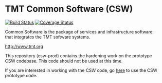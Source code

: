 TMT Common Software (CSW)
=========================

[![Build Status](https://travis-ci.org/tmtsoftware/csw-prod.svg?branch=master)](https://travis-ci.org/tmtsoftware/csw-prod)  [![Coverage Status](https://coveralls.io/repos/github/tmtsoftware/csw-prod/badge.svg?branch=master)](https://coveralls.io/github/tmtsoftware/csw-prod?branch=master)


Common Software is the package of services and infrastructure software that integrates the TMT software systems.

http://www.tmt.org

This repository (csw-prod) contains the hardening work on the prototype CSW codebase. This code should not be used at this time.

If you are interested in working with the CSW code, go [here](https://github.com/tmtsoftware/csw/) to use the CSW prototype code.